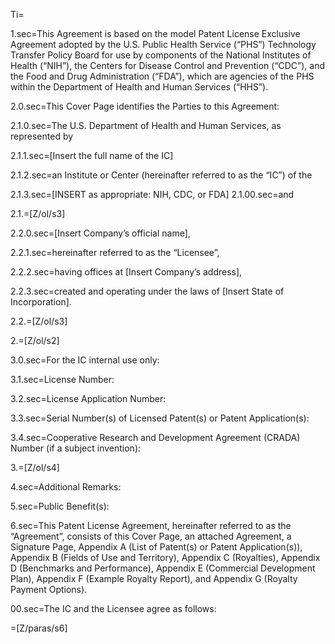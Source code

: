 Ti=</i>

1.sec=This Agreement is based on the model Patent License Exclusive Agreement adopted by the U.S. Public Health Service (“PHS”) Technology Transfer Policy Board for use by components of the National Institutes of Health (“NIH”), the Centers for Disease Control and Prevention (“CDC”), and the Food and Drug Administration (“FDA”), which are agencies of the PHS within the Department of Health and Human Services (“HHS”).

2.0.sec=This Cover Page identifies the Parties to this Agreement:

2.1.0.sec=The U.S. Department of Health and Human Services, as represented by

2.1.1.sec=[Insert the full name of the IC]

2.1.2.sec=an Institute or Center (hereinafter referred to as the “IC”) of the

2.1.3.sec=[INSERT as appropriate: NIH, CDC, or FDA]
2.1.00.sec=and

2.1.=[Z/ol/s3]

2.2.0.sec=[Insert Company’s official name],

2.2.1.sec=hereinafter referred to as the “Licensee”,

2.2.2.sec=having offices at [Insert Company’s address],

2.2.3.sec=created and operating under the laws of [Insert State of Incorporation].

2.2.=[Z/ol/s3]

2.=[Z/ol/s2]

3.0.sec=For the IC internal use only:

3.1.sec=License Number:

3.2.sec=License Application Number:

3.3.sec=Serial Number(s) of Licensed Patent(s) or Patent Application(s):

3.4.sec=Cooperative Research and Development Agreement (CRADA) Number (if a subject invention):

3.=[Z/ol/s4]

4.sec=Additional Remarks:

5.sec=Public Benefit(s):

6.sec=This Patent License Agreement, hereinafter referred to as the “Agreement”, consists of this Cover Page, an attached Agreement, a Signature Page, Appendix A (List of Patent(s) or Patent Application(s)), Appendix B (Fields of Use and Territory), Appendix C (Royalties), Appendix D (Benchmarks and Performance), Appendix E (Commercial Development Plan), Appendix F (Example Royalty Report), and Appendix G (Royalty Payment Options).

00.sec=The IC and the Licensee agree as follows:


=[Z/paras/s6]
